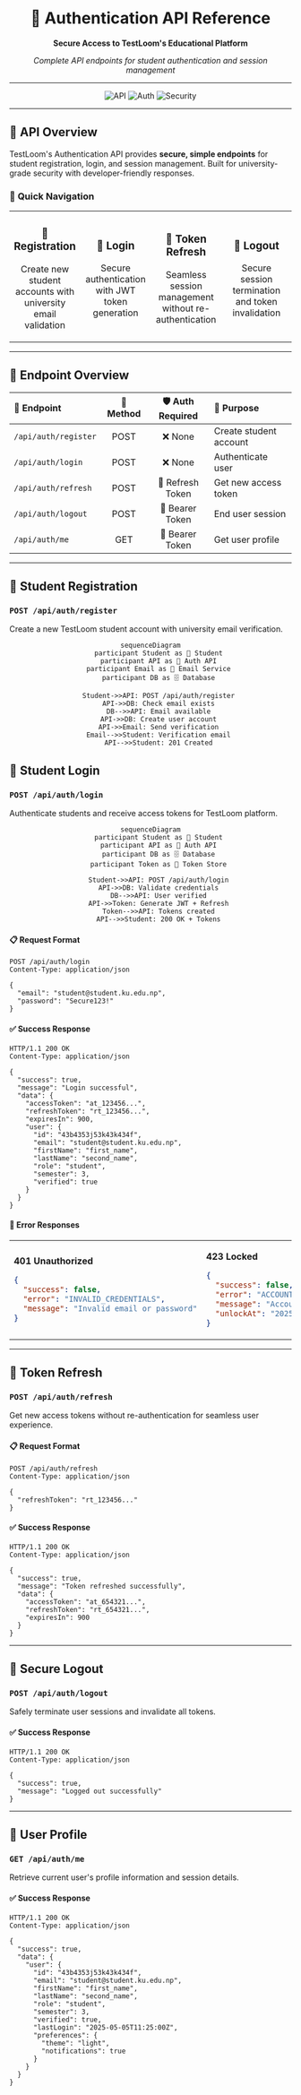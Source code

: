 # <div align="center">🔐 Authentication API Reference</div>

<div align="center">

**Secure Access to TestLoom's Educational Platform**

*Complete API endpoints for student authentication and session management*

---

![API](https://img.shields.io/badge/API-REST-4CAF50?style=for-the-badge&logo=api&logoColor=white)
![Auth](https://img.shields.io/badge/Auth-JWT%20RS256-000000?style=for-the-badge&logo=jsonwebtokens&logoColor=white)
![Security](https://img.shields.io/badge/Security-Enterprise-red?style=for-the-badge&logo=shield&logoColor=white)

</div>

---

## 🌟 API Overview

TestLoom's Authentication API provides **secure, simple endpoints** for student registration, login, and session management. Built for university-grade security with developer-friendly responses.

### 🎯 **Quick Navigation**

<table>
<tr>
<td width="25%" align="center">

### 📝 **Registration**
Create new student accounts with university email validation

</td>
<td width="25%" align="center">

### 🔑 **Login**
Secure authentication with JWT token generation

</td>
<td width="25%" align="center">

### 🔄 **Token Refresh**
Seamless session management without re-authentication

</td>
<td width="25%" align="center">

### 🚪 **Logout**
Secure session termination and token invalidation

</td>
</tr>
</table>

---

## 🚀 Endpoint Overview

<div align="center">

| 🎯 Endpoint            | 📱 Method | 🛡️ Auth Required     | 📝 Purpose               |
|:-----------------------|:---------:|:--------------------:|:-------------------------|
| `/api/auth/register`   | POST      | ❌ None              | Create student account   |
| `/api/auth/login`      | POST      | ❌ None              | Authenticate user        |
| `/api/auth/refresh`    | POST      | 🔄 Refresh Token     | Get new access token     |
| `/api/auth/logout`     | POST      | 🎫 Bearer Token      | End user session         |
| `/api/auth/me`         | GET       | 🎫 Bearer Token      | Get user profile         |
</div>

---

## 📝 Student Registration

### `POST /api/auth/register`

Create a new TestLoom student account with university email verification.

<div align="center">

```mermaid
sequenceDiagram
    participant Student as 👤 Student
    participant API as 🔐 Auth API
    participant Email as 📧 Email Service
    participant DB as 🗄️ Database

    Student->>API: POST /api/auth/register
    API->>DB: Check email exists
    DB-->>API: Email available
    API->>DB: Create user account
    API->>Email: Send verification
    Email-->>Student: Verification email
    API-->>Student: 201 Created
```

</div>

## 🔑 Student Login

### `POST /api/auth/login`

Authenticate students and receive access tokens for TestLoom platform.

<div align="center">

```mermaid
sequenceDiagram
    participant Student as 👤 Student
    participant API as 🔐 Auth API
    participant DB as 🗄️ Database
    participant Token as 🎫 Token Store

    Student->>API: POST /api/auth/login
    API->>DB: Validate credentials
    DB-->>API: User verified
    API->>Token: Generate JWT + Refresh
    Token-->>API: Tokens created
    API-->>Student: 200 OK + Tokens
```

</div>

#### 📋 **Request Format**

```http
POST /api/auth/login
Content-Type: application/json

{
  "email": "student@student.ku.edu.np",
  "password": "Secure123!"
}
```

#### ✅ **Success Response**

```http
HTTP/1.1 200 OK
Content-Type: application/json

{
  "success": true,
  "message": "Login successful",
  "data": {
    "accessToken": "at_123456...",
    "refreshToken": "rt_123456...",
    "expiresIn": 900,
    "user": {
      "id": "43b4353j53k43k434f",
      "email": "student@student.ku.edu.np",
      "firstName": "first_name",
      "lastName": "second_name",
      "role": "student",
      "semester": 3,
      "verified": true
    }
  }
}
```

#### 🚨 **Error Responses**

<table>
<tr>
<td width="30%">

**401 Unauthorized**
```json
{
  "success": false,
  "error": "INVALID_CREDENTIALS",
  "message": "Invalid email or password"
}
```

</td>
<td width="30%">

**423 Locked**
```json
{
  "success": false,
  "error": "ACCOUNT_LOCKED",
  "message": "Account locked due to failed attempts",
  "unlockAt": "2025-05-05T11:21:23Z"
}
```

</td>
<td width="30%">

**403 Forbidden**
```json
{
  "success": false,
  "error": "EMAIL_NOT_VERIFIED",
  "message": "Please verify your email first"
}
```

</td>
</tr>
</table>

---

## 🔄 Token Refresh

### `POST /api/auth/refresh`

Get new access tokens without re-authentication for seamless user experience.

#### 📋 **Request Format**

```http
POST /api/auth/refresh
Content-Type: application/json

{
  "refreshToken": "rt_123456..."
}
```

#### ✅ **Success Response**

```http
HTTP/1.1 200 OK
Content-Type: application/json

{
  "success": true,
  "message": "Token refreshed successfully",
  "data": {
    "accessToken": "at_654321...",
    "refreshToken": "rt_654321...",
    "expiresIn": 900
  }
}
```

---

## 🚪 Secure Logout

### `POST /api/auth/logout`

Safely terminate user sessions and invalidate all tokens.

#### ✅ **Success Response**

```http
HTTP/1.1 200 OK
Content-Type: application/json

{
  "success": true,
  "message": "Logged out successfully"
}
```

---

## 👤 User Profile

### `GET /api/auth/me`

Retrieve current user's profile information and session details.

#### ✅ **Success Response**

```http
HTTP/1.1 200 OK
Content-Type: application/json

{
  "success": true,
  "data": {
    "user": {
      "id": "43b4353j53k43k434f",
      "email": "student@student.ku.edu.np",
      "firstName": "first_name",
      "lastName": "second_name",
      "role": "student",
      "semester": 3,
      "verified": true,
      "lastLogin": "2025-05-05T11:25:00Z",
      "preferences": {
        "theme": "light",
        "notifications": true
      }
    }
  }
}
```
